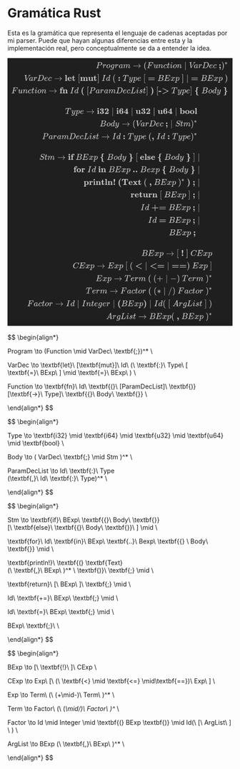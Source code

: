 # Gramática Rust 

Esta es la gramática que representa el lenguaje de cadenas aceptadas por mi parser. Puede que hayan algunas diferencias entre esta y la implementación real, pero conceptualmente se da a entender la idea.

![alt text](Grammar.png)

$$
\begin{align*}


Program \to (Function \mid VarDec\ \textbf{;})^* \\

VarDec \to \textbf{let}\ [\textbf{mut}]\ Id\ (\ \textbf{:}\ Type\ [\
\textbf{=}\ BExp\ ] \mid \textbf{=}\ BExp\ ) \\

Function \to \textbf{fn}\ Id\ \textbf{(}\ [ParamDecList]\ \textbf{)}\
[\textbf{->}\ Type]\ \textbf{\{}\ Body\ \textbf{\}} \\

\end{align*}
$$

$$
\begin{align*}

Type \to \textbf{i32} \mid \textbf{i64} \mid \textbf{u32} \mid \textbf{u64} \mid \textbf{bool} \\

Body \to ( VarDec\ \textbf{;} \mid Stm )^* \\

ParamDecList \to Id\ \textbf{:}\ Type\
(\textbf{,}\ Id\ \textbf{:}\ Type)^* \\

\end{align*}
$$

$$
\begin{align*}

Stm \to \textbf{if}\ BExp\ \textbf{\{}\ Body\ \textbf{\}}\
[\ \textbf{else}\ \textbf{\{}\ Body\ \textbf{\}}\ ] \mid \\

\textbf{for}\ Id\ \textbf{in}\ BExp\ \textbf{..}\ Bexp\ \textbf{\{}
\ Body\ \textbf{\}} \mid \\

\textbf{println!}\ \textbf{(} \textbf{Text}\
(\ \textbf{,}\ BExp\ )^* \ \textbf{)}\ \textbf{;}  \mid \\

\textbf{return}\ [\ BExp\ ]\ \textbf{;} \mid \\

Id\ \textbf{+=}\ BExp\ \textbf{;} \mid \\

Id\ \textbf{=}\ BExp\ \textbf{;} \mid \\

BExp\ \textbf{;}\ \

\end{align*}
$$

$$
\begin{align*}

BExp \to [\ \textbf{!}\ ]\ CExp \\

CExp \to Exp\ [\ (\ \textbf{<} \mid \textbf{<=} \mid\textbf{==})\ Exp\ ] \\

Exp \to Term\ (\ (+\mid-)\ Term\ )^* \\

Term \to Factor\ (\ (*\mid/)\ Factor\ )^* \\

Factor \to Id \mid Integer \mid \textbf{(} BExp \textbf{)} \mid 
Id(\ [\  ArgList\ ] \ ) \\

ArgList \to BExp (\ \textbf{,}\ BExp\ )^* \\

\end{align*}
$$
